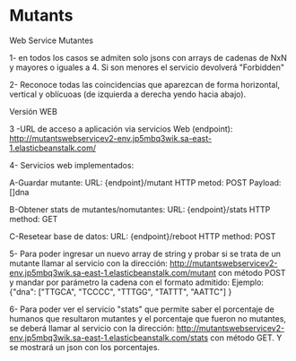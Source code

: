 # Mutants
Web Service
Mutantes

1- en todos los casos se admiten solo jsons con arrays de cadenas de NxN y mayores o iguales a 4. Si son menores el servicio devolverá "Forbidden"

2- Reconoce todas las coincidencias que aparezcan de forma horizontal, vertical y oblícuoas (de izquierda a derecha yendo hacia abajo).

Versión WEB

3 -URL de acceso a aplicación via servicios Web (endpoint): http://mutantswebservicev2-env.jp5mbq3wik.sa-east-1.elasticbeanstalk.com/

4- Servicios web implementados:

A-Guardar mutante:
URL: {endpoint}/mutant
HTTP metod: POST
Payload: []dna

B-Obtener stats de mutantes/nomutantes:
URL: {endpoint}/stats
HTTP method: GET

C-Resetear base de datos:
URL: {endpoint}/reboot
HTTP method: POST

5- Para poder ingresar un nuevo array de string y probar si se trata de un mutante llamar al servicio con la dirección: http://mutantswebservicev2-env.jp5mbq3wik.sa-east-1.elasticbeanstalk.com/mutant con método POST y mandar por parámetro la cadena con el formato admitido: Ejemplo: {"dna": ["TTGCA", "TCCCC", "TTTGG", "TATTT", "AATTC"] }

6- Para poder ver el servicio "stats" que permite saber el porcentaje de humanos que resultaron mutantes y el porcentaje que fueron no mutantes, se deberá llamar al servicio con la dirección: http://mutantswebservicev2-env.jp5mbq3wik.sa-east-1.elasticbeanstalk.com/stats con método GET. Y se mostrará un json con los porcentajes.
